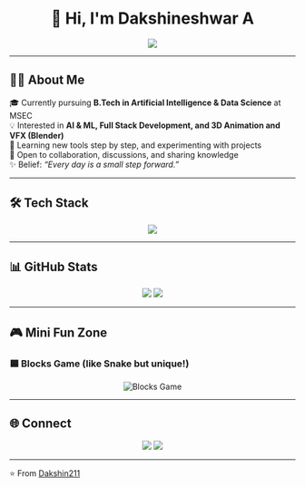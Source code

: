 <h1 align="center">👋 Hi, I'm Dakshineshwar A</h1>

<p align="center">
  <img src="https://readme-typing-svg.demolab.com?font=Fira+Code&size=26&pause=1000&color=FF5733&center=true&vCenter=true&width=600&lines=B.Tech+AI+%26+Data+Science+Student;Exploring+AI+and+Web+Development;Learning+by+Building+Projects;Always+Curious+%26+Improving" />
</p>

---

## 🙋‍♂️ About Me
🎓 Currently pursuing **B.Tech in Artificial Intelligence & Data Science** at MSEC  
💡 Interested in **AI & ML, Full Stack Development, and 3D Animation and VFX (Blender)**  
🌱 Learning new tools step by step, and experimenting with projects  
🤝 Open to collaboration, discussions, and sharing knowledge  
✨ Belief: *“Every day is a small step forward.”*  

---

## 🛠️ Tech Stack
<p align="center">
  <img src="https://skillicons.dev/icons?i=python,mysql,blender,c,tensorflow,html,css,javascript,git" />
</p>

---

## 📊 GitHub Stats
<p align="center">
  <img src="https://github-readme-streak-stats.herokuapp.com?user=Dakshin211&theme=tokyonight&hide_border=true" />
  <img src="https://github-readme-stats.vercel.app/api/top-langs/?username=Dakshin211&layout=compact&theme=tokyonight&hide_border=true" />
</p>

---

## 🎮 Mini Fun Zone  

### 🟦 Blocks Game (like Snake but unique!)
<p align="center">
  <img src="https://github.com/Dakshin211/blocks-game/blob/output/github-contribution-grid-snake.svg" alt="Blocks Game" />
</p>

---

## 🌐 Connect
<p align="center">
  <a href="https://www.linkedin.com/in/your-linkedin"><img src="https://img.shields.io/badge/LinkedIn-0A66C2?logo=linkedin&logoColor=white&style=flat-square" /></a>
  <a href="https://your-portfolio.com"><img src="https://img.shields.io/badge/Portfolio-FF5722?logo=firefox&logoColor=white&style=flat-square" /></a>
</p>

---
⭐️ From [Dakshin211](https://github.com/Dakshin211)
